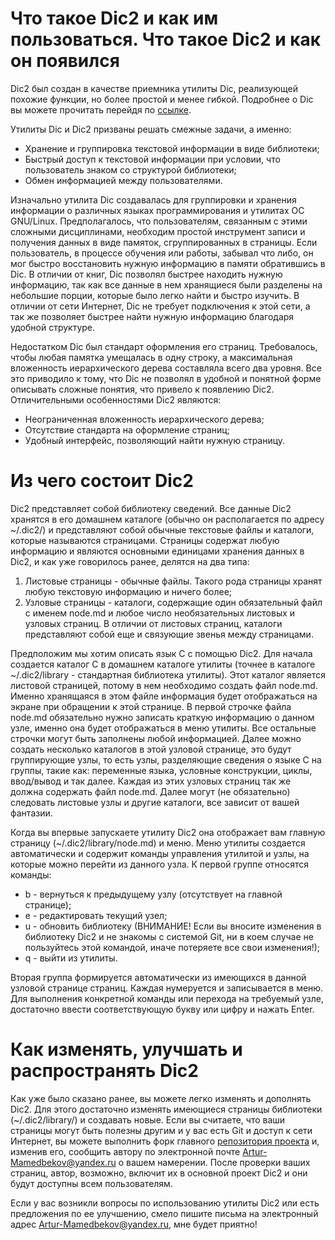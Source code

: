 Что такое Dic2 и как им пользоваться.
Что такое Dic2 и как он появился
================================

Dic2 был создан в качестве приемника утилиты Dic, реализующей похожие функции, но более простой и менее гибкой. Подробнее о Dic вы можете прочитать перейдя по [ссылке](http://habrahabr.ru/post/211082/).

Утилиты Dic и Dic2 призваны решать смежные задачи, а именно:

* Хранение и группировка текстовой информации в виде библиотеки;
* Быстрый доступ к текстовой информации при условии, что пользователь знаком со структурой библиотеки;
* Обмен информацией между пользователями.

Изначально утилита Dic создавалась для группировки и хранения информации о различных языках программирования и утилитах ОС GNU/Linux. Предполагалось, что пользователям, связанным с этими сложными дисциплинами, необходим простой инструмент записи и получения данных в виде памяток, сгруппированных в страницы. Если пользователь, в процессе обучения или работы, забывал что либо, он мог быстро восстановить нужную информацию в памяти обратившись в Dic. В отличии от книг, Dic позволял быстрее находить нужную информацию, так как все данные в нем хранящиеся были разделены на небольшие порции, которые было легко найти и быстро изучить. В отличии от сети Интернет, Dic не требует подключения к этой сети, а так же позволяет быстрее найти нужную информацию благодаря удобной структуре.

Недостатком Dic был стандарт оформления его страниц. Требовалось, чтобы любая памятка умещалась в одну строку, а максимальная вложенность иерархического дерева составляла всего два уровня. Все это приводило к тому, что Dic не позволял в удобной и понятной форме описывать сложные понятия, что привело к появлению Dic2. Отличительными особенностями Dic2 являются:

* Неограниченная вложенность иерархического дерева;
* Отсутствие стандарта на оформление страниц;
* Удобный интерфейс, позволяющий найти нужную страницу.

Из чего состоит Dic2
====================

Dic2 представляет собой библиотеку сведений. Все данные Dic2 хранятся в его домашнем каталоге (обычно он располагается по адресу ~/.dic2/) и представляют собой обычные текстовые файлы и каталоги, которые называются страницами. Страницы содержат любую информацию и являются основными единицами хранения данных в Dic2, и как уже говорилось ранее, делятся на два типа:

1. Листовые страницы - обычные файлы. Такого рода страницы хранят любую текстовую информацию и ничего более;
1.  Узловые страницы - каталоги, содержащие один обязательный файл с именем node.md и любое число необязательных листовых и узловых страниц. В отличии от листовых страниц, каталоги представляют собой еще и связующие звенья между страницами.

Предположим мы хотим описать язык C с помощью Dic2. Для начала создается каталог C в домашнем каталоге утилиты (точнее в каталоге ~/.dic2/library - стандартная библиотека утилиты). Этот каталог является листовой страницей, потому в нем необходимо создать файл node.md. Именно хранящаяся в этом файле информация будет отображаться на экране при обращении к этой странице. В первой строчке файла node.md обязательно нужно записать краткую информацию о данном узле, именно она будет отображаться в меню утилиты. Все остальные строчки могут быть заполнены любой информацией. Далее можно создать несколько каталогов в этой узловой странице, это будут группирующие узлы, то есть узлы, разделяющие сведения о языке C на группы, такие как: переменные языка, условные конструкции, циклы, ввод/вывод и так далее. Каждая из этих узловых страниц так же должна содержать файл node.md. Далее могут (не обязательно) следовать листовые узлы и другие каталоги, все зависит от вашей фантазии.

Когда вы впервые запускаете утилиту Dic2 она отображает вам главную страницу (~/.dic2/library/node.md) и меню. Меню утилиты создается автоматически и содержит команды управления утилитой и узлы, на которые можно перейти из данного узла. К первой группе относятся команды:

* b - вернуться к предыдущему узлу (отсутствует на главной странице);
* e - редактировать текущий узел;
* u - обновить библиотеку (ВНИМАНИЕ! Если вы вносите изменения в библиотеку Dic2 и не знакомы с системой Git, ни в коем случае не пользуйтесь этой командой, иначе потеряете все свои изменения!);
* q - выйти из утилиты.

Вторая группа формируется автоматически из имеющихся в данной узловой странице страниц. Каждая нумеруется и записывается в меню. Для выполнения конкретной команды или перехода на требуемый узле, достаточно ввести соответствующую букву или цифру и нажать Enter.

Как изменять, улучшать и распространять Dic2
============================================

Как уже было сказано ранее, вы можете легко изменять и дополнять Dic2. Для этого достаточно изменять имеющиеся страницы библиотеки (~/.dic2/library/) и создавать новые. Если вы считаете, что ваши страницы могут быть полезны другим и у вас есть Git и доступ к сети Интернет, вы можете выполнить форк главного [репозитория проекта](https://github.com/Bashka/Dic2.git) и, изменив его, сообщить автору по электронной почте Artur-Mamedbekov@yandex.ru о вашем намерении. После проверки ваших страниц, автор, возможно, включит их в основной проект Dic2 и они будут доступны всем пользователям.

Если у вас возникли вопросы по использованию утилиты Dic2 или есть предложения по ее улучшению, смело пишите письма на электронный адрес Artur-Mamedbekov@yandex.ru, мне будет приятно!
